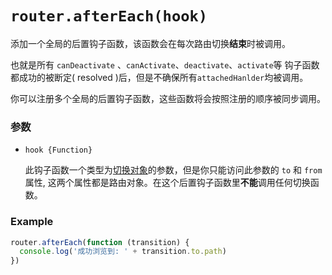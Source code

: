 # `router.afterEach(hook)`

添加一个全局的后置钩子函数，该函数会在每次路由切换**结束**时被调用。

也就是所有 `canDeactivate` 、`canActivate`、`deactivate`、`activate`等 钩子函数都成功的被断定( resolved )后，但是不确保所有`attachedHanlder`均被调用。

你可以注册多个全局的后置钩子函数，这些函数将会按照注册的顺序被同步调用。

### 参数

- `hook {Function}`

  此钩子函数一个类型为[切换对象](../pipeline/hooks.html#transition-object)的参数，但是你只能访问此参数的 `to` 和 `from` 属性, 这两个属性都是路由对象。在这个后置钩子函数里**不能**调用任何切换函数。

### Example

``` js
router.afterEach(function (transition) {
  console.log('成功浏览到: ' + transition.to.path)
})
```
